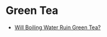 # Green Tea

- [Will Boiling Water Ruin Green Tea?](https://www.myjapanesegreentea.com/will-boiling-water-ruin-green-tea)
